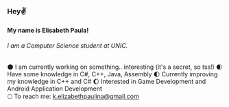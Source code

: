 ### Hey✌️ 
#### My name is Elisabeth Paula!
###### I am a Computer Science student at UNIC. 

🌑 I am currently working on something.. interesting (it's a secret, so tss!) 
🌒 Have some knowledge in C#, C++, Java, Assembly
🌓 Currently improving my knowledge in C++ and C#
🌔 Interested in Game Development and Android Application Development   
🌕 To reach me: k.elizabethpaulina@gmail.com



